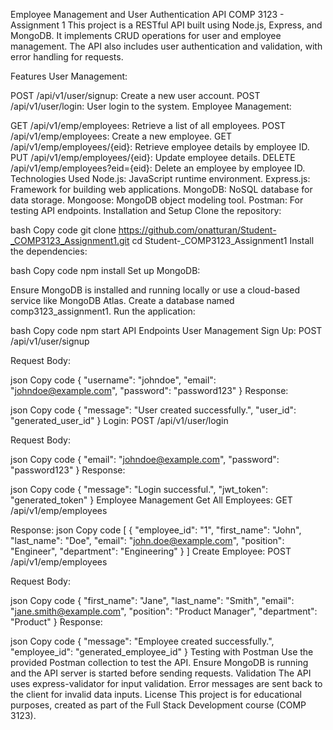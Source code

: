 Employee Management and User Authentication API
COMP 3123 - Assignment 1
This project is a RESTful API built using Node.js, Express, and MongoDB. It implements CRUD operations for user and employee management. The API also includes user authentication and validation, with error handling for requests.

Features
User Management:

POST /api/v1/user/signup: Create a new user account.
POST /api/v1/user/login: User login to the system.
Employee Management:

GET /api/v1/emp/employees: Retrieve a list of all employees.
POST /api/v1/emp/employees: Create a new employee.
GET /api/v1/emp/employees/{eid}: Retrieve employee details by employee ID.
PUT /api/v1/emp/employees/{eid}: Update employee details.
DELETE /api/v1/emp/employees?eid={eid}: Delete an employee by employee ID.
Technologies Used
Node.js: JavaScript runtime environment.
Express.js: Framework for building web applications.
MongoDB: NoSQL database for data storage.
Mongoose: MongoDB object modeling tool.
Postman: For testing API endpoints.
Installation and Setup
Clone the repository:

bash
Copy code
git clone https://github.com/onatturan/Student-_COMP3123_Assignment1.git
cd Student-_COMP3123_Assignment1
Install the dependencies:

bash
Copy code
npm install
Set up MongoDB:

Ensure MongoDB is installed and running locally or use a cloud-based service like MongoDB Atlas.
Create a database named comp3123_assignment1.
Run the application:

bash
Copy code
npm start
API Endpoints
User Management
Sign Up: POST /api/v1/user/signup

Request Body:

json
Copy code
{
  "username": "johndoe",
  "email": "johndoe@example.com",
  "password": "password123"
}
Response:

json
Copy code
{
  "message": "User created successfully.",
  "user_id": "generated_user_id"
}
Login: POST /api/v1/user/login

Request Body:

json
Copy code
{
  "email": "johndoe@example.com",
  "password": "password123"
}
Response:

json
Copy code
{
  "message": "Login successful.",
  "jwt_token": "generated_token"
}
Employee Management
Get All Employees: GET /api/v1/emp/employees

Response:
json
Copy code
[
  {
    "employee_id": "1",
    "first_name": "John",
    "last_name": "Doe",
    "email": "john.doe@example.com",
    "position": "Engineer",
    "department": "Engineering"
  }
]
Create Employee: POST /api/v1/emp/employees

Request Body:

json
Copy code
{
  "first_name": "Jane",
  "last_name": "Smith",
  "email": "jane.smith@example.com",
  "position": "Product Manager",
  "department": "Product"
}
Response:

json
Copy code
{
  "message": "Employee created successfully.",
  "employee_id": "generated_employee_id"
}
Testing with Postman
Use the provided Postman collection to test the API.
Ensure MongoDB is running and the API server is started before sending requests.
Validation
The API uses express-validator for input validation.
Error messages are sent back to the client for invalid data inputs.
License
This project is for educational purposes, created as part of the Full Stack Development course (COMP 3123).